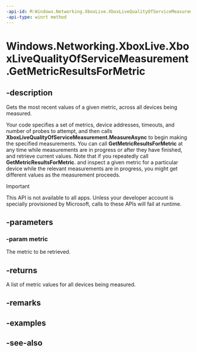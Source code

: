 ```yaml
---
-api-id: M:Windows.Networking.XboxLive.XboxLiveQualityOfServiceMeasurement.GetMetricResultsForMetric(Windows.Networking.XboxLive.XboxLiveQualityOfServiceMetric)
-api-type: winrt method
---
```


<!-- Method syntax
public Windows.Foundation.Collections.IVectorView<Windows.Networking.XboxLive.XboxLiveQualityOfServiceMetricResult> GetMetricResultsForMetric(Windows.Networking.XboxLive.XboxLiveQualityOfServiceMetric metric)
-->

# Windows.Networking.XboxLive.XboxLiveQualityOfServiceMeasurement.GetMetricResultsForMetric

## -description

Gets the most recent values of a given metric, across all devices being measured.

Your code specifies a set of metrics, device addresses, timeouts, and number of probes to attempt, and then calls **XboxLiveQualityOfServiceMeasurement.MeasureAsync** to begin making the specified measurements. You can call **GetMetricResultsForMetric** at any time while measurements are in progress or after they have finished, and retrieve current values. Note that if you repeatedly call **GetMetricResultsForMetric**. and inspect a given metric for a particular device while the relevant measurements are in progress, you might get different values as the measurement proceeds.

> [!IMPORTANT]
> This API is not available to all apps. Unless your developer account is specially provisioned by Microsoft, calls to these APIs will fail at runtime.

## -parameters

### -param metric

The metric to be retrieved.

## -returns

A list of metric values for all devices being measured.

## -remarks

## -examples

## -see-also
